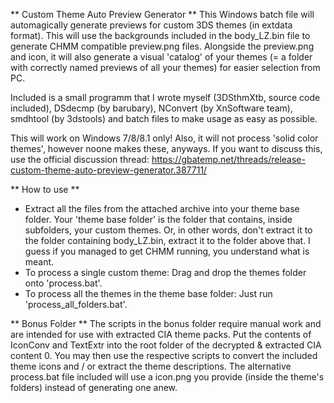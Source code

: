 ** Custom Theme Auto Preview Generator **
This Windows batch file will automagically generate previews for custom 3DS themes (in extdata format). This will use the backgrounds included in the body_LZ.bin file to generate CHMM compatible preview.png files. Alongside the preview.png and icon, it will also generate a visual 'catalog' of your themes (= a folder with correctly named previews of all your themes) for easier selection from PC.

Included is a small programm that I wrote myself (3DSthmXtb, source code included), DSdecmp (by barubary), NConvert (by XnSoftware team), smdhtool (by 3dstools) and batch files to make usage as easy as possible.

This will work on Windows 7/8/8.1 only! Also, it will not process 'solid color themes', however noone makes these, anyways. If you want to discuss this, use the official discussion thread: https://gbatemp.net/threads/release-custom-theme-auto-preview-generator.387711/

** How to use **
* Extract all the files from the attached archive into your theme base folder. Your 'theme base folder' is the folder that contains, inside subfolders, your custom themes. Or, in other words, don't extract it to the folder containing body_LZ.bin, extract it to the folder above that. I guess if you managed to get CHMM running, you understand what is meant.
* To process a single custom theme: Drag and drop the themes folder onto 'process.bat'.
* To process all the themes in the theme base folder: Just run 'process_all_folders.bat'.

** Bonus Folder **
The scripts in the bonus folder require manual work and are intended for use with extracted CIA theme packs. Put the contents of IconConv and TextExtr into the root folder of the decrypted & extracted CIA content 0. You may then use the respective scripts to convert the included theme icons and / or extract the theme descriptions. The alternative process.bat file included will use a icon.png you provide (inside the theme's folders) instead of generating one anew.
